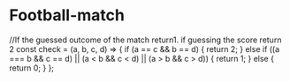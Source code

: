# Football-match
//If the guessed outcome of the match return1. if guessing the score return 2
const check = (a, b, c, d) => {
  if (a == c && b == d) {
    return 2;
  }
  else if ((a === b && c == d) || (a < b && c < d) || (a > b && c > d)) {
    return 1;
  }
  else {
    return 0;
  }
};
